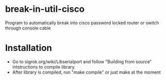 # break-in-util-cisco
Program to automatically break into cisco password locked router or switch through console cable

# Installation
- Go to sigrok.org/wiki/Libserialport and follow "Building from source" intstructions to compile library.
- After library is compiled, run "make compile" or just make at the moment
